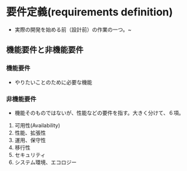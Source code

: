 

# 要件定義(requirements definition)
 - 実際の開発を始める前（設計前）の作業の一つ。~

## 機能要件と非機能要件
### 機能要件
 - やりたいことのために必要な機能
### 非機能要件
 - 機能そのものではないが、性能などの要件を指す。大きく分けて、６項。
 1. 可用性(Availability)
 2. 性能、拡張性
 3. 運用、保守性
 4. 移行性
 5. セキュリティ
 6. システム環境、エコロジー


